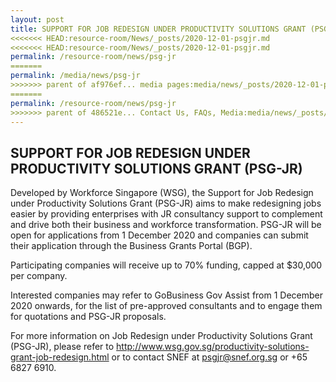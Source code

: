 ```yaml
---
layout: post
title: SUPPORT FOR JOB REDESIGN UNDER PRODUCTIVITY SOLUTIONS GRANT (PSG-JR)
<<<<<<< HEAD:resource-room/News/_posts/2020-12-01-psgjr.md
<<<<<<< HEAD:resource-room/News/_posts/2020-12-01-psgjr.md
permalink: /resource-room/news/psg-jr
=======
permalink: /media/news/psg-jr
>>>>>>> parent of af976ef... media pages:media/news/_posts/2020-12-01-psgjr.md
=======
permalink: /resource-room/news/psg-jr
>>>>>>> parent of 486521e... Contact Us, FAQs, Media:media/news/_posts/2020-12-01-psgjr.md
---
```


## SUPPORT FOR JOB REDESIGN UNDER PRODUCTIVITY SOLUTIONS GRANT (PSG-JR)

Developed by Workforce Singapore (WSG), the Support for Job Redesign under Productivity Solutions Grant (PSG-JR) aims to make redesigning jobs easier by providing enterprises with JR consultancy support to complement and drive both their business and workforce transformation. PSG-JR will be open for applications from 1 December 2020 and companies can submit their application through the Business Grants Portal (BGP).

Participating companies will receive up to 70% funding, capped at $30,000 per company.

Interested companies may refer to GoBusiness Gov Assist from 1 December 2020 onwards, for the list of pre-approved consultants and to engage them for quotations and PSG-JR proposals.

For more information on Job Redesign under Productivity Solutions Grant (PSG-JR), please refer to http://www.wsg.gov.sg/productivity-solutions-grant-job-redesign.html or to contact SNEF at psgjr@snef.org.sg or +65 6827 6910.